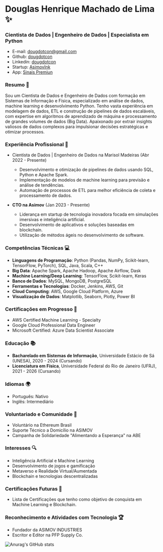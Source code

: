 # Douglas Henrique Machado de Lima ✨
### Cientista de Dados | Engenheiro de Dados | Especialista em Python

- E-mail: dougdotcon@gmail.com
- Github: [dougdotcon](https://github.com/dougdotcon)
- Linkedin: [dougdotcon](https://www.linkedin.com/in/dougdotcon/)
- Startup: [AsimovInk](https://asimovink.gitbook.io/)
- App: [Sinais Premiun](https://play.google.com/store/apps/details?id=com.expoapps.sinais_premium&hl=pt_PT&gl=US&pli=1)

### Resumo 👋
Sou um Cientista de Dados e Engenheiro de Dados com formação em Sistemas de Informação e Física, especializado em análise de dados, machine learning e desenvolvimento Python. Tenho vasta experiência em modelagem de dados, ETL e construção de pipelines de dados escaláveis, com expertise em algoritmos de aprendizado de máquina e processamento de grandes volumes de dados (Big Data). Apaixonado por extrair insights valiosos de dados complexos para impulsionar decisões estratégicas e otimizar processos.

### Experiência Profissional 🚀
- Cientista de Dados | Engenheiro de Dados na Marisol Madeiras (Abr 2022 - Presente)
  - Desenvolvimento e otimização de pipelines de dados usando SQL, Python e Apache Spark.
  - Implementação de modelos de machine learning para previsão e análise de tendências.
  - Automação de processos de ETL para melhor eficiência de coleta e processamento de dados.

- **CTO na Asimov** (Jan 2023 - Presente)
  - Liderança em startup de tecnologia inovadora focada em simulações imersivas e inteligência artificial.
  - Desenvolvimento de aplicativos e soluções baseadas em blockchain.
  - Utilização de métodos ágeis no desenvolvimento de software.

### Competências Técnicas 💻
- **Linguagens de Programação**: Python (Pandas, NumPy, Scikit-learn, TensorFlow, PyTorch), SQL, Java, Scala, C++
- **Big Data**: Apache Spark, Apache Hadoop, Apache Airflow, Dask
- **Machine Learning/Deep Learning**: TensorFlow, Scikit-learn, Keras
- **Banco de Dados**: MySQL, MongoDB, PostgreSQL
- **Ferramentas e Tecnologias**: Docker, Jenkins, AWS, Git
- **Cloud Computing**: AWS, Google Cloud Platform, Azure
- **Visualização de Dados**: Matplotlib, Seaborn, Plotly, Power BI

### Certificações em Progresso 📜
- AWS Certified Machine Learning - Specialty
- Google Cloud Professional Data Engineer
- Microsoft Certified: Azure Data Scientist Associate

### Educação 📚
- **Bacharelado em Sistemas de Informação**, Universidade Estácio de Sá (UNESA), 2020 - 2024 (Cursando)
- **Licenciatura em Física**, Universidade Federal do Rio de Janeiro (UFRJ), 2021 - 2026 (Cursando)

### Idiomas 🌍
- Português: Nativo
- Inglês: Intermediário

### Voluntariado e Comunidade 🌱
- Voluntário na Ethereum Brasil
- Suporte Técnico a Domicílio na ASIMOV
- Campanha de Solidariedade "Alimentando a Esperança" na ABE

### Interesses 🔍
- Inteligência Artificial e Machine Learning
- Desenvolvimento de jogos e gamificação
- Metaverso e Realidade Virtual/Aumentada
- Blockchain e tecnologias descentralizadas

### Certificações Futuras 🔮
- Lista de Certificações que tenho como objetivo de conquista em Machine Learning e Blockchain.

### Reconhecimento e Atividades com Tecnologia 🏆
- Fundador da ASIMOV INDUSTRIES
- Escritor e Editor na PFP Supply Co.

![Anurag's GitHub stats](https://github-readme-stats.vercel.app/api?username=dougdotcon&show_icons=true&theme=tokyonight)
